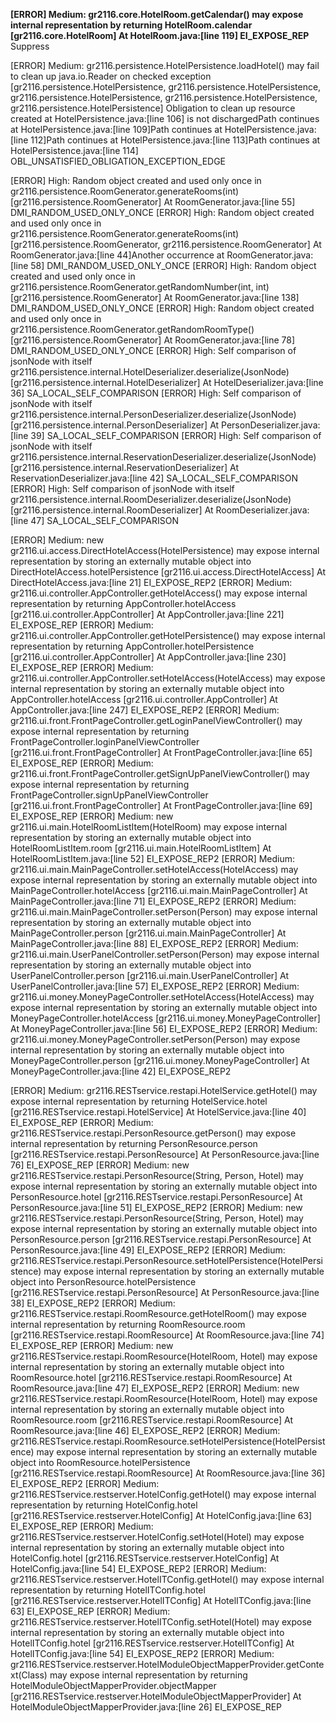 
**[ERROR] Medium: gr2116.core.HotelRoom.getCalendar() may expose internal representation by returning HotelRoom.calendar [gr2116.core.HotelRoom] At HotelRoom.java:[line 119] EI_EXPOSE_REP**
Suppress


[ERROR] Medium: gr2116.persistence.HotelPersistence.loadHotel() may fail to clean up java.io.Reader on checked exception [gr2116.persistence.HotelPersistence, gr2116.persistence.HotelPersistence, gr2116.persistence.HotelPersistence, gr2116.persistence.HotelPersistence, gr2116.persistence.HotelPersistence] Obligation to clean up resource created at HotelPersistence.java:[line 106] is not dischargedPath continues at HotelPersistence.java:[line 109]Path continues at HotelPersistence.java:[line 112]Path continues at HotelPersistence.java:[line 113]Path continues at HotelPersistence.java:[line 114] OBL_UNSATISFIED_OBLIGATION_EXCEPTION_EDGE


[ERROR] High: Random object created and used only once in gr2116.persistence.RoomGenerator.generateRooms(int) [gr2116.persistence.RoomGenerator] At RoomGenerator.java:[line 55] DMI_RANDOM_USED_ONLY_ONCE
[ERROR] High: Random object created and used only once in gr2116.persistence.RoomGenerator.generateRooms(int) [gr2116.persistence.RoomGenerator, gr2116.persistence.RoomGenerator] At RoomGenerator.java:[line 44]Another occurrence at RoomGenerator.java:[line 58] DMI_RANDOM_USED_ONLY_ONCE
[ERROR] High: Random object created and used only once in gr2116.persistence.RoomGenerator.getRandomNumber(int, int) [gr2116.persistence.RoomGenerator] At RoomGenerator.java:[line 138] DMI_RANDOM_USED_ONLY_ONCE
[ERROR] High: Random object created and used only once in gr2116.persistence.RoomGenerator.getRandomRoomType() [gr2116.persistence.RoomGenerator] At RoomGenerator.java:[line 78] DMI_RANDOM_USED_ONLY_ONCE
[ERROR] High: Self comparison of jsonNode with itself gr2116.persistence.internal.HotelDeserializer.deserialize(JsonNode) [gr2116.persistence.internal.HotelDeserializer] At HotelDeserializer.java:[line 36] SA_LOCAL_SELF_COMPARISON
[ERROR] High: Self comparison of jsonNode with itself gr2116.persistence.internal.PersonDeserializer.deserialize(JsonNode) [gr2116.persistence.internal.PersonDeserializer] At PersonDeserializer.java:[line 39] SA_LOCAL_SELF_COMPARISON
[ERROR] High: Self comparison of jsonNode with itself gr2116.persistence.internal.ReservationDeserializer.deserialize(JsonNode) [gr2116.persistence.internal.ReservationDeserializer] At ReservationDeserializer.java:[line 42] SA_LOCAL_SELF_COMPARISON
[ERROR] High: Self comparison of jsonNode with itself gr2116.persistence.internal.RoomDeserializer.deserialize(JsonNode) [gr2116.persistence.internal.RoomDeserializer] At RoomDeserializer.java:[line 47] SA_LOCAL_SELF_COMPARISON

[ERROR] Medium: new gr2116.ui.access.DirectHotelAccess(HotelPersistence) may expose internal representation by storing an externally mutable object into DirectHotelAccess.hotelPersistence [gr2116.ui.access.DirectHotelAccess] At DirectHotelAccess.java:[line 21] EI_EXPOSE_REP2
[ERROR] Medium: gr2116.ui.controller.AppController.getHotelAccess() may expose internal representation by returning AppController.hotelAccess [gr2116.ui.controller.AppController] At AppController.java:[line 221] EI_EXPOSE_REP
[ERROR] Medium: gr2116.ui.controller.AppController.getHotelPersistence() may expose internal representation by returning AppController.hotelPersistence [gr2116.ui.controller.AppController] At AppController.java:[line 230] EI_EXPOSE_REP
[ERROR] Medium: gr2116.ui.controller.AppController.setHotelAccess(HotelAccess) may expose internal representation by storing an externally mutable object into AppController.hotelAccess [gr2116.ui.controller.AppController] At AppController.java:[line 247] EI_EXPOSE_REP2
[ERROR] Medium: gr2116.ui.front.FrontPageController.getLoginPanelViewController() may expose internal representation by returning FrontPageController.loginPanelViewController [gr2116.ui.front.FrontPageController] At FrontPageController.java:[line 65] EI_EXPOSE_REP
[ERROR] Medium: gr2116.ui.front.FrontPageController.getSignUpPanelViewController() may expose internal representation by returning FrontPageController.signUpPanelViewController [gr2116.ui.front.FrontPageController] At FrontPageController.java:[line 69] EI_EXPOSE_REP
[ERROR] Medium: new gr2116.ui.main.HotelRoomListItem(HotelRoom) may expose internal representation by storing an externally mutable object into HotelRoomListItem.room [gr2116.ui.main.HotelRoomListItem] At HotelRoomListItem.java:[line 52] EI_EXPOSE_REP2
[ERROR] Medium: gr2116.ui.main.MainPageController.setHotelAccess(HotelAccess) may expose internal representation by storing an externally mutable object into MainPageController.hotelAccess [gr2116.ui.main.MainPageController] At MainPageController.java:[line 71] EI_EXPOSE_REP2
[ERROR] Medium: gr2116.ui.main.MainPageController.setPerson(Person) may expose internal representation by storing an externally mutable object into MainPageController.person [gr2116.ui.main.MainPageController] At MainPageController.java:[line 88] EI_EXPOSE_REP2
[ERROR] Medium: gr2116.ui.main.UserPanelController.setPerson(Person) may expose internal representation by storing an externally mutable object into UserPanelController.person [gr2116.ui.main.UserPanelController] At UserPanelController.java:[line 57] EI_EXPOSE_REP2
[ERROR] Medium: gr2116.ui.money.MoneyPageController.setHotelAccess(HotelAccess) may expose internal representation by storing an externally mutable object into MoneyPageController.hotelAccess [gr2116.ui.money.MoneyPageController] At MoneyPageController.java:[line 56] EI_EXPOSE_REP2
[ERROR] Medium: gr2116.ui.money.MoneyPageController.setPerson(Person) may expose internal representation by storing an externally mutable object into MoneyPageController.person [gr2116.ui.money.MoneyPageController] At MoneyPageController.java:[line 42] EI_EXPOSE_REP2

[ERROR] Medium: gr2116.RESTservice.restapi.HotelService.getHotel() may expose internal representation by returning HotelService.hotel [gr2116.RESTservice.restapi.HotelService] At HotelService.java:[line 40] EI_EXPOSE_REP
[ERROR] Medium: gr2116.RESTservice.restapi.PersonResource.getPerson() may expose internal representation by returning PersonResource.person [gr2116.RESTservice.restapi.PersonResource] At PersonResource.java:[line 76] EI_EXPOSE_REP
[ERROR] Medium: new gr2116.RESTservice.restapi.PersonResource(String, Person, Hotel) may expose internal representation by storing an externally mutable object into PersonResource.hotel [gr2116.RESTservice.restapi.PersonResource] At PersonResource.java:[line 51] EI_EXPOSE_REP2
[ERROR] Medium: new gr2116.RESTservice.restapi.PersonResource(String, Person, Hotel) may expose internal representation by storing an externally mutable object into PersonResource.person [gr2116.RESTservice.restapi.PersonResource] At PersonResource.java:[line 49] EI_EXPOSE_REP2
[ERROR] Medium: gr2116.RESTservice.restapi.PersonResource.setHotelPersistence(HotelPersistence) may expose internal representation by storing an externally mutable object into PersonResource.hotelPersistence [gr2116.RESTservice.restapi.PersonResource] At PersonResource.java:[line 38] EI_EXPOSE_REP2
[ERROR] Medium: gr2116.RESTservice.restapi.RoomResource.getHotelRoom() may expose internal representation by returning RoomResource.room [gr2116.RESTservice.restapi.RoomResource] At RoomResource.java:[line 74] EI_EXPOSE_REP
[ERROR] Medium: new gr2116.RESTservice.restapi.RoomResource(HotelRoom, Hotel) may expose internal representation by storing an externally mutable object into RoomResource.hotel [gr2116.RESTservice.restapi.RoomResource] At RoomResource.java:[line 47] EI_EXPOSE_REP2
[ERROR] Medium: new gr2116.RESTservice.restapi.RoomResource(HotelRoom, Hotel) may expose internal representation by storing an externally mutable object into RoomResource.room [gr2116.RESTservice.restapi.RoomResource] At RoomResource.java:[line 46] EI_EXPOSE_REP2
[ERROR] Medium: gr2116.RESTservice.restapi.RoomResource.setHotelPersistence(HotelPersistence) may expose internal representation by storing an externally mutable object into RoomResource.hotelPersistence [gr2116.RESTservice.restapi.RoomResource] At RoomResource.java:[line 36] EI_EXPOSE_REP2
[ERROR] Medium: gr2116.RESTservice.restserver.HotelConfig.getHotel() may expose internal representation by returning HotelConfig.hotel [gr2116.RESTservice.restserver.HotelConfig] At HotelConfig.java:[line 63] EI_EXPOSE_REP
[ERROR] Medium: gr2116.RESTservice.restserver.HotelConfig.setHotel(Hotel) may expose internal representation by storing an externally mutable object into HotelConfig.hotel [gr2116.RESTservice.restserver.HotelConfig] At HotelConfig.java:[line 54] EI_EXPOSE_REP2
[ERROR] Medium: gr2116.RESTservice.restserver.HotelITConfig.getHotel() may expose internal representation by returning HotelITConfig.hotel [gr2116.RESTservice.restserver.HotelITConfig] At HotelITConfig.java:[line 63] EI_EXPOSE_REP
[ERROR] Medium: gr2116.RESTservice.restserver.HotelITConfig.setHotel(Hotel) may expose internal representation by storing an externally mutable object into HotelITConfig.hotel [gr2116.RESTservice.restserver.HotelITConfig] At HotelITConfig.java:[line 54] EI_EXPOSE_REP2
[ERROR] Medium: gr2116.RESTservice.restserver.HotelModuleObjectMapperProvider.getContext(Class) may expose internal representation by returning HotelModuleObjectMapperProvider.objectMapper [gr2116.RESTservice.restserver.HotelModuleObjectMapperProvider] At HotelModuleObjectMapperProvider.java:[line 26] EI_EXPOSE_REP
